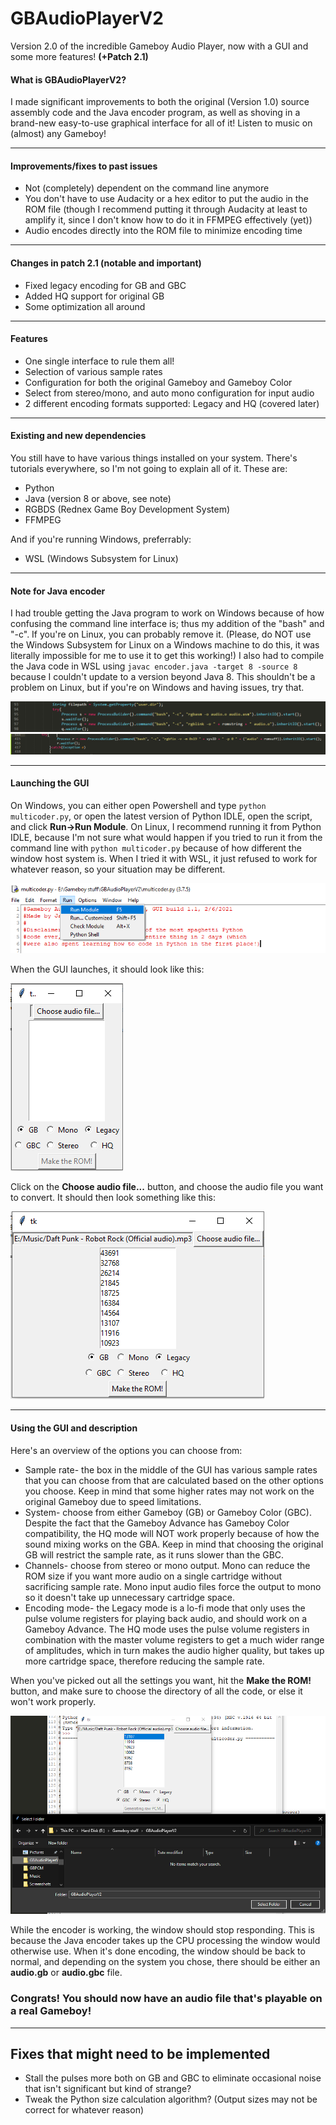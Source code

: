 # GBAudioPlayerV2
Version 2\.0 of the incredible Gameboy Audio Player, now with a GUI and some more features\! **\(\+Patch 2\.1\)**

#### What is GBAudioPlayerV2?
I made significant improvements to both the original (Version 1.0) source assembly code and the Java encoder program, as well as shoving in a brand\-new easy\-to\-use graphical interface for all of it\! Listen to music on \(almost\) any Gameboy\!

---

#### Improvements/fixes to past issues
- Not \(completely\) dependent on the command line anymore
- You don't have to use Audacity or a hex editor to put the audio in the ROM file \(though I recommend putting it through Audacity at least to amplify it, since I don't know how to do it in FFMPEG effectively \(yet\)\)
- Audio encodes directly into the ROM file to minimize encoding time

---

#### Changes in patch 2\.1 \(notable and important\)
- Fixed legacy encoding for GB and GBC
- Added HQ support for original GB
- Some optimization all around

---

#### Features
- One single interface to rule them all\!
- Selection of various sample rates
- Configuration for both the original Gameboy and Gameboy Color
- Select from stereo/mono, and auto mono configuration for input audio
- 2 different encoding formats supported: Legacy and HQ \(covered later\)

---

#### Existing and new dependencies
You still have to have various things installed on your system\. There's tutorials everywhere, so I'm not going to explain all of it\. These are:
- Python
- Java \(version 8 or above, see note\)
- RGBDS \(Rednex Game Boy Development System\)
- FFMPEG

And if you're running Windows, preferrably:
- WSL \(Windows Subsystem for Linux\)

---

#### Note for Java encoder
I had trouble getting the Java program to work on Windows because of how confusing the command line interface is; thus my addition of the "bash" and "\-c"\. If you're on Linux, you can probably remove it. \(Please, do NOT use the Windows Subsystem for Linux on a Windows machine to do this, it was literally impossible for me to use it to get this working\!\) I also had to compile the Java code in WSL using `javac encoder.java -target 8 -source 8` because I couldn't update to a version beyond Java 8\. This shouldn't be a problem on Linux, but if you're on Windows and having issues, try that\.

![Java change 1](/images/Screenshot%20(97).png)
![Java change 2](/images/Screenshot%20(98).png)

---

#### Launching the GUI
On Windows, you can either open Powershell and type `python multicoder.py`, or open the latest version of Python IDLE, open the script, and click **Run\->Run Module**\. On Linux, I recommend running it from Python IDLE, because I'm not sure what would happen if you tried to run it from the command line with `python multicoder.py` because of how different the window host system is\. When I tried it with WSL, it just refused to work for whatever reason, so your situation may be different\.

![Launching on Windows](/images/Screenshot%20(99).png)

When the GUI launches, it should look like this:

![Initial GUI screen](/images/Screenshot%20(100).png)

Click on the **Choose audio file\.\.\.** button, and choose the audio file you want to convert\. It should then look something like this:

![After choosing file](/images/Screenshot%20(101).png)

---

#### Using the GUI and description
Here's an overview of the options you can choose from:
- Sample rate\- the box in the middle of the GUI has various sample rates that you can choose from that are calculated based on the other options you choose\. Keep in mind that some higher rates may not work on the original Gameboy due to speed limitations\.
- System\- choose from either Gameboy \(GB\) or Gameboy Color \(GBC\)\. Despite the fact that the Gameboy Advance has Gameboy Color compatibility, the HQ mode will NOT work properly because of how the sound mixing works on the GBA\. Keep in mind that choosing the original GB will restrict the sample rate, as it runs slower than the GBC\.
- Channels\- choose from stereo or mono output\. Mono can reduce the ROM size if you want more audio on a single cartridge without sacrificing sample rate\. Mono input audio files force the output to mono so it doesn't take up unnecessary cartridge space\.
- Encoding mode\- the Legacy mode is a lo\-fi mode that only uses the pulse volume registers for playing back audio, and should work on a Gameboy Advance\. The HQ mode uses the pulse volume registers in combination with the master volume registers to get a much wider range of amplitudes, which in turn makes the audio higher quality, but takes up more cartridge space, therefore reducing the sample rate\.

When you've picked out all the settings you want, hit the **Make the ROM\!** button, and make sure to choose the directory of all the code, or else it won't work properly\.

![Directory](/images/Screenshot%20(102).png)

While the encoder is working, the window should stop responding\. This is because the Java encoder takes up the CPU processing the window would otherwise use\. When it's done encoding, the window should be back to normal, and depending on the system you chose, there should be either an **audio\.gb** or **audio\.gbc** file\.

### Congrats\! You should now have an audio file that's playable on a real Gameboy\!

---

## Fixes that might need to be implemented
- Stall the pulses more both on GB and GBC to eliminate occasional noise that isn't significant but kind of strange?
- Tweak the Python size calculation algorithm? \(Output sizes may not be correct for whatever reason\)
